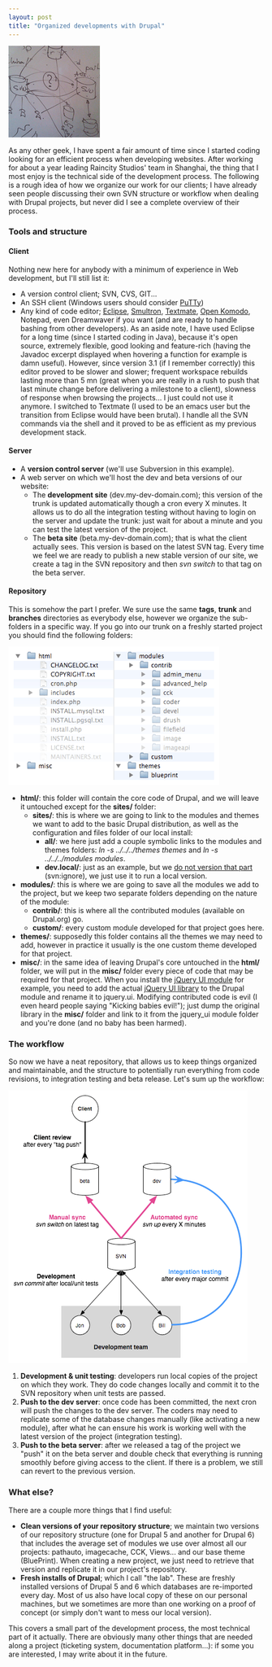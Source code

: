```yaml
---
layout: post
title: "Organized developments with Drupal"
---
```


![Whiteboard](/files/whiteboard.png)

As any other geek, I have spent a fair amount of time since I started coding looking for an efficient process when developing websites. After working for about a year leading Raincity Studios' team in Shanghai, the thing that I most enjoy is the technical side of the development process. The following is a rough idea of how we organize our work for our clients; I have already seen people discussing their own SVN structure or workflow when dealing with Drupal projects, but never did I see a complete overview of their process.

### Tools and structure</h3>

#### Client

Nothing new here for anybody with a minimum of experience in Web development, but I'll still list it:

- A version control client; SVN, CVS, GIT...
- An SSH client (Windows users should consider [PuTTy](http://www.chiark.greenend.org.uk/~sgtatham/putty/))
- Any kind of code editor; [Eclipse](http://www.eclipse.org/), [Smultron](http://www.tuppis.com/smultron/), [Textmate](http://macromates.com/), [Open Komodo](http://www.openkomodo.com/), Notepad, even Dreamwaver if you want (and are ready to handle bashing from other developers). As an aside note, I have used Eclipse for a long time (since I started coding in Java), because it's open source, extremely flexible, good looking and feature-rich (having the Javadoc excerpt displayed when hovering a function for example is damn useful). However, since version 3.1 (if I remember correctly) this editor proved to be slower and slower; frequent workspace rebuilds lasting more than 5 mn (great when you are really in a rush to push that last minute change before delivering a milestone to a client), slowness of response when browsing the projects... I just could not use it anymore. I switched to Textmate (I used to be an emacs user but the transition from Eclipse would have been brutal). I handle all the SVN commands via the shell and it proved to be as efficient as my previous development stack.

#### Server

- A **version control server** (we'll use Subversion in this example).
- A web server on which we'll host the dev and beta versions of our website:
    - The **development site** (dev.my-dev-domain.com); this version of the trunk is updated automatically though a cron every X minutes. It allows us to do all the integration testing without having to login on the server and update the trunk: just wait for about a minute and you can test the latest version of the project.
    - The **beta site** (beta.my-dev-domain.com); that is what the client actually sees. This version is based on the latest SVN tag. Every time we feel we are ready to publish a new stable version of our site, we create a tag in the SVN repository and then *svn switch* to that tag on the beta server.

#### Repository

This is somehow the part I prefer. We sure use the same **tags**, **trunk** and **branches** directories as everybody else, however we organize the sub-folders in a specific way. If you go into our trunk on a freshly started project you should find the following folders:

![Repository's structure](/files/repository.png)

- **html/**: this folder will contain the core code of Drupal, and we will leave it untouched except for the **sites/** folder:
    - **sites/**: this is where we are going to link to the modules and themes we want to add to the basic Drupal distribution, as well as the configuration and files folder of our local install:
        - **all/**: we here just add a couple symbolic links to the modules and themes folders: *ln -s ../../../themes themes* and *ln -s ../../../modules modules*.
        - **dev.local/**: just as an example, but we <u>do not version that part</u> (svn:ignore), we just use it to run a local version.
- **modules/**: this is where we are going to save all the modules we add to the project, but we keep two separate folders depending on the nature of the module:
    - **contrib/**: this is where all the contributed modules (available on Drupal.org) go.
    - **custom/**: every custom module developed for that project goes here.
- **themes/**: supposedly this folder contains all the themes we may need to add, however in practice it usually is the one custom theme developed for that project.
- **misc/**: in the same idea of leaving Drupal's core untouched in the **html/** folder, we will put in the **misc/** folder every piece of code that may be required for that project. When you install the [jQuery UI module](http://drupal.org/project/jquery_ui) for example, you need to add the actual [jQuery UI library](http://ui.jquery.com/) to the Drupal module and rename it to jquery.ui. Modifying contributed code is evil (I even heard people saying "Kicking babies evil!"); just dump the original library in the **misc/** folder and link to it from the jquery_ui module folder and you're done (and no baby has been harmed).

### The workflow

So now we have a neat repository, that allows us to keep things organized and maintainable, and the structure to potentially run everything from code revisions, to integration testing and beta release. Let's sum up the workflow:

![Overview of the development process](/files/process.png)

1. **Development & unit testing**: developers run local copies of the project on which they work. They do code changes locally and commit it to the SVN repository when unit tests are passed.
1. **Push to the dev server**: once code has been committed, the next cron will push the changes to the dev server. The coders may need to replicate some of the database changes manually (like activating a new module), after what he can ensure his work is working well with the latest version of the project (integration testing).
1. **Push to the beta server**: after we released a tag of the project we "push" it on the beta server and double check that everything is running smoothly before giving access to the client. If there is a problem, we still can revert to the previous version.

### What else?

There are a couple more things that I find useful:

- **Clean versions of your repository structure**; we maintain two versions of our repository structure (one for Drupal 5 and another for Drupal 6) that includes the average set of modules we use over almost all our projects: pathauto, imagecache, CCK, Views... and our base theme (BluePrint). When creating a new project, we just need to retrieve that version and replicate it in our project's repository.
- **Fresh installs of Drupal**; which I call "the lab". These are freshly installed versions of Drupal 5 and 6 which databases are re-imported every day. Most of us also have local copy of these on our personal machines, but we sometimes are more than one working on a proof of concept (or simply don't want to mess our local version).

This covers a small part of the development process, the most technical part of it actually. There are obviously many other things that are needed along a project (ticketing system, documentation platform...): if some you are interested, I may write about it in the future.